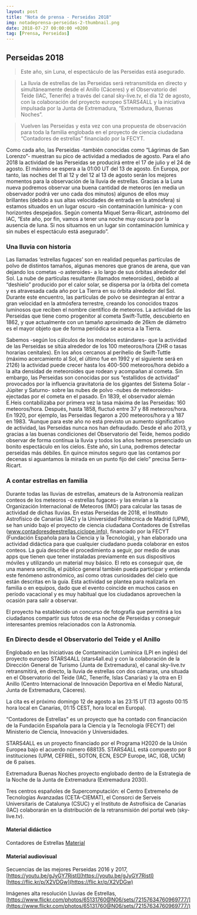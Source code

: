 ```yaml
---
layout: post
title: "Nota de prensa - Perseidas 2018"
img: notadeprensa-perseidas-2-thumbnail.png
date: 2018-07-27 00:00:00 +0200
tag: [Prensa, Perseidas]
---
```

## Perseidas 2018

> Este año, sin Luna, el espectáculo de las Perseidas está asegurado.

> La lluvia de estrellas de las Perseidas  será retransmitida en directo y simultáneamente desde el Anillo (Cáceres) y el Observatorio del Teide (IAC, Tenerife) a través del canal sky-live.tv, el día 12 de agosto, con la colaboración del proyecto europeo STARS4ALL y la iniciativa impulsada por la Junta de Extremadura, “Extremadura, Buenas Noches”.

> Vuelven las Perseidas y esta vez con una propuesta de observación para toda la familia englobada en el proyecto de ciencia ciudadana “Contadores de estrellas” financiado por la FECYT.

Como cada año, las Perseidas -también conocidas como “Lágrimas de San Lorenzo”- muestran su pico de actividad a mediados de agosto. Para el año 2018 la actividad de las Perseidas se producirá entre el  17 de julio  y el 24 de agosto. El máximo se espera a la 01:00 UT del 13 de agosto. En Europa, por tanto, las noches del 11 al 12 y del 12 al 13 de agosto serán los mejores momentos para la observación de la lluvia de estrellas. Gracias a la Luna nueva  podremos observar una buena cantidad de meteoros (en media un observador podrá ver uno cada dos minutos) algunos de ellos muy brillantes (debido a sus altas velocidades de entrada en la atmósfera) si estamos situados en un lugar oscuro -sin contaminación lumínica- y con horizontes despejados. Según comenta Miquel Serra-Ricart, astrónomo del IAC, “Este año, por fin, vamos a tener una noche muy oscura por la ausencia de luna. Si nos situamos en un lugar sin contaminación lumínica y sin nubes el espectáculo está asegurado”.

### Una lluvia con historia
Las llamadas ‘estrellas fugaces’ son en realidad pequeñas partículas de polvo de distintos tamaños, algunas menores que granos de arena, que van dejando los cometas -o asteroides- a lo largo de sus órbitas alrededor del Sol. La nube de partículas resultante (llamados meteoroides), debido al “deshielo” producido por el calor solar, se dispersa por la órbita del cometa y es atravesada cada año por La Tierra en su órbita alrededor del Sol. Durante este encuentro, las partículas de polvo se desintegran al entrar a gran velocidad en la atmósfera terrestre, creando los conocidos trazos luminosos que reciben el nombre científico de meteoros.
La actividad de las Perseidas que tiene como progenitor al cometa Swift-Tuttle, descubierto en 1862, y que actualmente con un tamaño aproximado de 26km de diámetro es el mayor objeto que de forma periódica se acerca a la Tierra.

Sabemos -según los cálculos de los modelos estándares- que la actividad de las Perseidas se sitúa alrededor de los 100 meteoros/hora (ZHR o tasas horarias cenitales). En los años cercanos al perihelio de Swift-Tuttle (máximo acercamiento al Sol, el último fue en 1992 y el siguiente será en 2126) la actividad puede crecer hasta los 400-500 meteoros/hora debido a la alta densidad de meteoroides que rodean y acompañan al cometa. Sin embargo, las Perseidas son conocidas por sus “estallidos de actividad” provocados por la influencia gravitatoria de los gigantes del Sistema Solar -Júpiter y Saturno- sobre las nubes de polvo -nubes de meteoroides- ejectadas por el cometa en el pasado. En 1839, el observador alemán E.Heis contabilizaba por primera vez la tasa máxima de las Perseidas: 160 meteoros/hora. Después, hasta 1858, fluctuó entre 37 y 88 meteoros/hora. En 1920, por ejemplo, las Perseidas llegaron a 200 meteoros/hora y a 187 en 1983. “Aunque para este año no está previsto un aumento significativo de actividad, las Perseidas nunca nos han defraudado. Desde el año 2013, y gracias a las buenas condiciones del Observatorio del Teide, hemos podido observar de forma contínua la lluvia y todos los años hemos presenciado un bonito espectáculo en los cielos. Este año, sin Luna, podremos detectar perseidas más débiles. En quince minutos seguro que las contamos por decenas si aguantamos la mirada en un punto fijo del cielo” precisa Serra-Ricart.

### A contar estrellas en familia
Durante todas las lluvias de estrellas, amateurs de la Astronomía realizan conteos de los meteoros -o estrellas fugaces- y las envían a la Organización Internacional de Meteoros (IMO) para calcular las tasas de actividad de dichas lluvias. En estas Perseidas de 2018, el Instituto Astrofísico de Canarias (IAC) y la Universidad Politécnica de Madrid (UPM), se han unido bajo el proyecto de ciencia ciudadana Contadores de Estrellas (www.contadoresdeestrellas.ciclope.info), financiado por la FECYT (Fundación Española para la Ciencia y la Tecnología), y han elaborado una actividad didáctica para que cualquier ciudadano pueda colaborar en estos conteos. La guía describe el procedimiento a seguir, por medio de unas apps que tienen que tener instaladas previamente en sus dispositivos móviles y utilizando un material muy básico. El reto es conseguir que, de una manera sencilla, el público general también pueda participar y entienda este fenómeno astronómico, así como otras curiosidades del cielo que están descritas en la guía. Esta actividad se plantea para realizarla en familia o en equipos, dado que el evento coincide en muchos casos en período vacacional y es muy habitual que los ciudadanos aprovechen la ocasión para salir a observar.

El proyecto ha establecido un concurso de fotografía que permitirá a los ciudadanos compartir sus fotos de esa noche de Perseidas y conseguir interesantes premios relacionados con la Astronomía.

### En Directo desde el Observatorio del Teide y el Anillo
Englobado en las Iniciativas de Contaminación Lumínica (LPI en inglés) del proyecto europeo STARS4ALL (stars4all.eu) y con la colaboración de la Dirección General de Turismo (Junta de Extremadura), el canal sky-live.tv retransmitirá, en directo, la lluvia de estrellas con dos cámaras, una situada en el Observatorio del Teide (IAC, Tenerife, Islas Canarias) y la otra en El Anillo (Centro Internacional de Innovación Deportiva en el Medio Natural, Junta de Extremadura, Cáceres).

La cita es el próximo domingo 12 de agosto a las 23:15 UT (13 agosto 00:15 hora local en Canarias,  01:15 CEST, hora local en Europa).

“Contadores de Estrellas” es un proyecto que ha contado con financiación de la Fundación Española para la Ciencia y la Tecnología (FECYT) del Ministerio de Ciencia, Innovación y Universidades.

STARS4ALL es un proyecto financiado por el Programa H2020 de la Unión Europea bajo el acuerdo número 688135. STARS4ALL está compuesto por 8 instituciones (UPM, CEFRIEL, SOTON, ECN, ESCP Europe, IAC, IGB, UCM) de 6 países.

Extremadura Buenas Noches proyecto englobado dentro de la Estrategia de la Noche de la Junta de Extremadura (Extremadura 2030).

Tres centros españoles de Supercomputación: el Centro Extremeño de Tecnologías Avanzadas (CETA-CIEMAT), el Consorci de Serveis Universitaris de Catalunya (CSUC) y el Instituto de Astrofísica de Canarias (IAC) colaborarán en la distribución de la retransmisión del portal web (sky-live.tv).


#### Material didáctico
Contadores de Estrellas [Material](http://contadoresdeestrellas.ciclope.info/material/)

#### Material audiovisual
Secuencias de las mejores Perseidas 2016 y 2017,
[https://youtu.be/gJyGY7RistI](https://youtu.be/gJyGY7RistI)
[https://flic.kr/p/X2VDGw](https://flic.kr/p/X2VDGw)

Imágenes alta resolución Lluvias de Estrellas,
[https://www.flickr.com/photos/65131760@N06/sets/72157634760969777/](https://www.flickr.com/photos/65131760@N06/sets/72157634760969777/)
